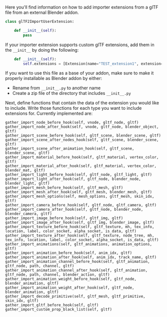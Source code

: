 Here you'll find information on how to add importer extensions from a glTF file from an external Blender addon.


```python
class glTF2ImportUserExtension:

    def __init__(self):
        pass
```

If your importer extension supports custom glTF extensions, add them in the `__init__` by doing the following:

```python
    def __init__(self):
        self.extensions = [Extension(name="TEST_extension1", extension={}, required=True), Extension(name="TEST_extension2", extension={}, required=False)]
```

If you want to use this file as a base of your addon, make sure to make it properly installable as Blender addon by either:

- Rename from `__init__.py` to another name
- Create a zip file of the directory that includes `__init__.py`

Next, define functions that contain the data of the extension you would like to include. Write those functions for each type you want to include extensions for. Currently implemented are:

```
gather_import_node_before_hook(self, vnode, gltf_node, gltf)
gather_import_node_after_hook(self, vnode, gltf_node, blender_object, gltf)
gather_import_scene_before_hook(self, gltf_scene, blender_scene, gltf)
gather_import_scene_after_nodes_hook(self, gltf_scene, blender_scene, gltf)
gather_import_scene_after_animation_hook(self, gltf_scene, blender_scene, gltf)
gather_import_material_before_hook(self, gltf_material, vertex_color, gltf)
gather_import_material_after_hook(self, gltf_material, vertex_color, blender_mat, gltf)
gather_import_light_before_hook(self, gltf_node, gltf_light, gltf)
gather_import_light_after_hook(self, gltf_node, blender_node, blender_light, gltf)
gather_import_mesh_before_hook(self, gltf_mesh, gltf)
gather_import_mesh_after_hook(self, gltf_mesh, blender_mesh, gltf)
gather_import_mesh_options(self, mesh_options, gltf_mesh, skin_idx, gltf)
gather_import_camera_before_hook(self, gltf_node, gltf_camera, gltf)
gather_import_camera_after_hook(self, gltf_node, blender_node, blender_camera, gltf)
gather_import_image_before_hook(self, gltf_img, gltf)
gather_import_image_after_hook(self, gltf_img, blender_image, gltf)
gather_import_texture_before_hook(self, gltf_texture, mh, tex_info, location, label, color_socket, alpha_socket, is_data, gltf)
gather_import_texture_after_hook(self, gltf_texture, node_tree, mh, tex_info, location, label, color_socket, alpha_socket, is_data, gltf)
gather_import_animations(self, gltf_animations, animation_options, gltf)
gather_import_animation_before_hook(self, anim_idx, gltf)
gather_import_animation_after_hook(self, anim_idx, track_name, gltf)
gather_import_animation_channel_before_hook(self, gltf_animation, gltf_node, path, channel, gltf)
gather_import_animation_channel_after_hook(self, gltf_animation, gltf_node, path, channel, blender_action, gltf)
gather_import_animation_weight_before_hook(self, gltf_node, blender_animation, gltf)
gather_import_animation_weight_after_hook(self, gltf_node, blender_animation, gltf)
gather_import_decode_primitive(self, gltf_mesh, gltf_primitive, skin_idx, gltf)
gather_import_gltf_before_hook(self, gltf)
gather_import_custom_prop_black_list(self, gltf)
```
